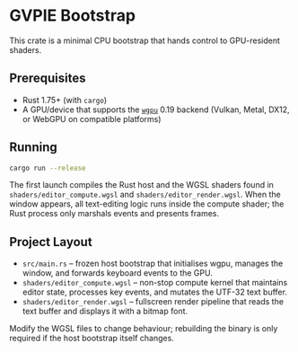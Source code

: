 # GVPIE Bootstrap

This crate is a minimal CPU bootstrap that hands control to GPU-resident shaders.

## Prerequisites

- Rust 1.75+ (with `cargo`)
- A GPU/device that supports the [`wgpu`](https://github.com/gfx-rs/wgpu) 0.19 backend (Vulkan, Metal, DX12, or WebGPU on compatible platforms)

## Running

```bash
cargo run --release
```

The first launch compiles the Rust host and the WGSL shaders found in `shaders/editor_compute.wgsl` and `shaders/editor_render.wgsl`. When the window appears, all text-editing logic runs inside the compute shader; the Rust process only marshals events and presents frames.

## Project Layout

- `src/main.rs` – frozen host bootstrap that initialises wgpu, manages the window, and forwards keyboard events to the GPU.
- `shaders/editor_compute.wgsl` – non-stop compute kernel that maintains editor state, processes key events, and mutates the UTF-32 text buffer.
- `shaders/editor_render.wgsl` – fullscreen render pipeline that reads the text buffer and displays it with a bitmap font.

Modify the WGSL files to change behaviour; rebuilding the binary is only required if the host bootstrap itself changes.
